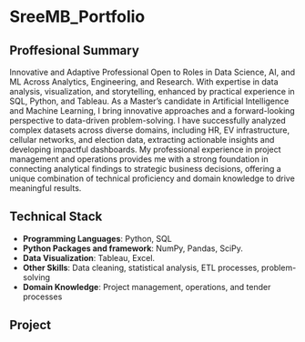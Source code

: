 # SreeMB_Portfolio

## Proffesional Summary
Innovative and Adaptive Professional Open to Roles in Data Science, AI, and ML Across Analytics, Engineering, and Research. With expertise in data analysis, visualization, and storytelling, enhanced by practical experience in SQL, Python, and Tableau. As a Master’s candidate in Artificial Intelligence and Machine Learning, I bring innovative approaches and a forward-looking perspective to data-driven problem-solving. I have successfully analyzed complex datasets across diverse domains, including HR, EV infrastructure, cellular networks, and election data, extracting actionable insights and developing impactful dashboards. My professional experience in project management and operations provides me with a strong foundation in connecting analytical findings to strategic business decisions, offering a unique combination of technical proficiency and domain knowledge to drive meaningful results. 

## Technical Stack
- **Programming Languages**: Python, SQL
- **Python Packages and framework**: NumPy, Pandas, SciPy.
- **Data Visualization**: Tableau, Excel.
- **Other Skills**: Data cleaning, statistical analysis, ETL processes, problem-solving
- **Domain Knowledge**: Project management, operations, and tender processes

## Project

